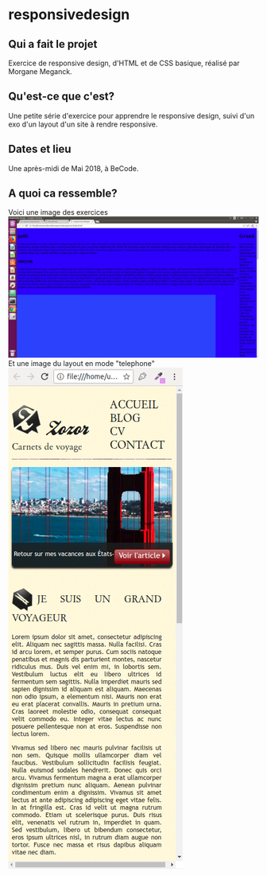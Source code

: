 # responsivedesign
## Qui a fait le projet
Exercice  de responsive design, d'HTML et de CSS basique, réalisé par Morgane Meganck.
## Qu'est-ce que c'est?
Une petite série d'exercice pour apprendre le responsive design, suivi d'un exo d'un layout d'un site à rendre responsive.
## Dates et lieu
Une après-midi de Mai 2018, à BeCode.
## A quoi ca ressemble?
Voici une image des exercices 
![Exercices](https://github.com/MorganeMeganck/responsivedesign/blob/master/exo1/exoresponsive.png)
Et une image du layout en mode "telephone"
![Layout Responsive](https://github.com/MorganeMeganck/responsivedesign/blob/master/layout/layoutresponsive.png)
